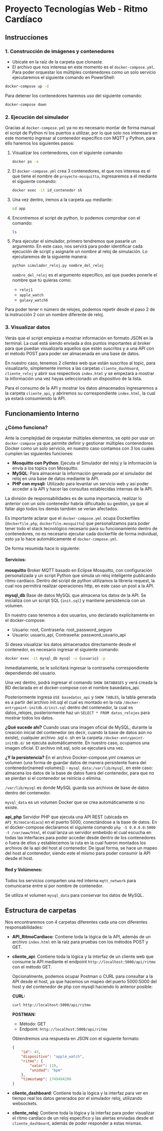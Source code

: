# Proyecto Tecnologías Web - Ritmo Cardíaco

## Instrucciones

### 1. Construcción de imágenes y contenedores

- Ubícate en la raíz de la carpeta que clonaste.
- El archivo que nos interesa en este momento es el `docker-compose.yml`. Para poder orquestar los múltiples contenedores como un solo servicio ejecutaremos el siguiente comando en PowerShell:

```bash
docker-compose up -d
```

Para detener los contenedores haremos uso del siguiente comando:

```bash
docker-compose down
```

### 2. Ejecución del simulador

Gracias al `docker-compose.yml` ya no es necesario montar de forma manual el script de Python ni los puertos a utilizar, por lo que solo nos interesará en este momento ingresar al contenedor específico con MQTT y Python, para ello haremos los siguientes pasos:

1. Visualizar los contenedores, con el siguiente comando:
   ```bash
   docker ps -a
   ```

2. El `docker-compose.yml` crea 3 contenedores, el que nos interesa es el que tiene el nombre de `proyecto-mosquitto`, ingresaremos a él mediante el siguiente comando:
   ```bash
   docker exec -it id_contenedor sh
   ```

3. Una vez dentro, iremos a la carpeta `app` mediante:
   ```bash
   cd app
   ```

4. Encontremos el script de python, lo podemos comprobar con el comando:
   ```bash
   ls
   ```

5. Para ejecutar el simulador, primero tendremos que pasarle un argumento. En este caso, nos servirá para poder identificar cada ejecución de script y asignarle un nombre al reloj de simulación. Lo ejecutaremos de la siguiente manera:
   ```bash
   python simulador_reloj.py nombre_del_reloj
   ```

   `nombre_del_reloj` es el argumento específico, así que puedes ponerle el nombre que tú quieras como:
   - `reloj1`
   - `apple_watch`
   - `galaxy_watch6`

Para poder tener n número de relojes, podemos repetir desde el paso 2 de la instrucción 2 con un nombre diferente de reloj.

### 3. Visualizar datos

Verás que el script empieza a mostrar información en formato JSON en la terminal. La cual está siendo enviada a dos puntos importantes al broker para que puedan visualizarla aquellos que estén suscritos y a una API con el método POST para poder ser almacenada en una base de datos.

En nuestro caso, tenemos 2 clientes web que están suscritos al topic, para visualizarlo, simplemente iremos a las carpetas `cliente_dashboard`, `cliente_reloj` y abrir sus respectivos `index.html` y se empezará a mostrar la información una vez hayas seleccionado un dispositivo de la lista.

Para el consumo de la API y mostrar los datos almacenados ingresaremos a la carpeta `cliente_api`, y abriremos su correspondiente `index.html`, la cual ya estará consumiendo la API.

## Funcionamiento Interno

### ¿Cómo funciona?

Ante la complejidad de orquestar múltiples elementos, se optó por usar un `docker-compose` ya que permite definir y gestionar múltiples contenedores Docker como un solo servicio, en nuestro caso contamos con 3 los cuales cumplen las siguientes funciones:

- **Mosquitto con Python**: Ejecuta el Simulador del reloj y la información la envía a los topics con Mosquitto.
- **MySQL**: Para almacenar la información generada por el simulador del reloj en una base de datos mediante la API.
- **PHP con mysqli**: Utilizado para levantar un servicio web y así poder acceder a la API y hacer las consultas establecidas internas de la API.

La división de responsabilidades es de suma importancia, realizar lo anterior con un solo contenedor habría dificultado su gestión, ya que al fallar algo todos los demás también se verían afectados.

Es importante aclarar que el `docker-compose.yml` ocupa Dockerfiles (`dockerfile.php`, `dockerfile.mosquitto`) que personalizamos para poder tener todo el stack tecnológico necesario para su funcionamiento dentro de contenedores, no es necesario ejecutar cada dockerfile de forma individual, esto ya lo hace automáticamente el `docker-compose.yml`.

De forma resumida hace lo siguiente:

#### Servicios:

**mosquitto**
Broker MQTT basado en Eclipse Mosquitto, con configuración personalizada y un script Python que simula un reloj inteligente publicando ritmo cardíaco.
Dentro del script de python utilizamos la librería request, la cual nos permitirá realizar operaciones http, en este caso un post a la API.

**mysql_db**
Base de datos MySQL que almacena los datos de la API. Se inicializa con un script SQL (`init.sql`) y mantiene persistencia con un volumen.

En nuestro caso tenemos a dos usuarios, uno declarado explícitamente en el docker-compose:
* Usuario: root, Contraseña: root_password_seguro
* Usuario: usuario_api, Contraseña: password_usuario_api

Si desea visualizar los datos almacenados directamente desde el contenedor, es necesario ingresar el siguiente comando:
```bash
docker exec -it mysql_db mysql -u {usuario} -p
```

Inmediatamente, se le solicitará ingresar la contraseña correspondiente dependiendo del usuario.

Una vez dentro, podrá ingresar el comando `SHOW DATABASES` y verá creada la BD declarada en el docker-compose con el nombre basedatos_api.

Posteriormente ingresa `USE basedatos_api` y `SHOW TABLES`, la tabla generada es a partir del archivo init.sql el cual es montado en la ruta `/docker-entrypoint-initdb.d/init.sql` dentro del contenedor, la cual es datos_relojes, posteriormente haz un `SELECT * FROM datos_relojes` para mostrar todos los datos.

**¿Qué sucede ahí?**
Cuando usas una imagen oficial de MySQL, durante la creación inicial del contenedor (es decir, cuando la base de datos aún no existe), cualquier archivo .sql o .sh en la carpeta `/docker-entrypoint-initdb.d/` se ejecuta automáticamente. En nuestro caso, ocupamos una imagen oficial. El archivo init.sql, solo se ejecutará una vez.

**¿Y la persistencia?**
En el archivo Docker-compose.yml creamos un volumen (una forma de guardar datos de manera persistente fuera del contenedor[named volumes]) - `mysql_data:/var/lib/mysql`, en este caso:
almacena los datos de la base de datos fuera del contenedor, para que no se pierdan si el contenedor se reinicia o elimina.

`/var/lib/mysql` es donde MySQL guarda sus archivos de base de datos dentro del contenedor.

`mysql_data` es un volumen Docker que se crea automáticamente si no existe.

**api_php**
Servidor PHP que ejecuta una API REST (ubicada en `API_RitmoCardiaco`) en el puerto 5000, conectándose a la base de datos.
En el docker-compose declaramos el siguiente comando `php -S 0.0.0.0:5000 -t /var/www/html`, el cual lanza un servidor embebido el cual escucha en todas las interfaces para poder acceder desde dentro de los contenedores o fuera de ellos y establecemos la ruta en la cual fueron montados los archivos de la api del host al contenedor. De igual forma, se hace un mapeo del host al contenedor, siendo este el mismo para poder consumir la API desde el host.

#### Red y Volúmenes:

Todos los servicios comparten una red interna `mqtt_network` para comunicarse entre sí por nombre de contenedor.

Se utiliza el volumen `mysql_data` para conservar los datos de MySQL.

## Estructura de carpetas

Nos encontraremos con 4 carpetas diferentes cada una con diferentes responsabilidades:

- **API_RitmoCardiaco**: Contiene toda la lógica de la API, además de un archivo `index.html` en la raíz para pruebas con los métodos POST y GET.

- **cliente_api**: Contiene toda la lógica y la interfaz de un cliente web que consume la API mediante el endpoint `http://localhost:5000/api/ritmo` con el método GET.

  Opcionalmente, podemos ocupar Postman o CURL para consultar a la API desde el host, ya que hacemos un mapeo del puerto 5000:5000 del host y del contenedor de php con mysqli haciendo lo anterior posible:
  
  **CURL:**
  ```bash
  curl http://localhost:5000/api/ritmo
  ```
  
  **POSTMAN:**
  - Método: GET
  - Endpoint: `http://localhost:5000/api/ritmo`

  Obtendremos una respuesta en JSON con el siguiente formato:
  ```json
  {
      "id": 43,
      "dispositivo": "apple_watch",
      "ritmo": {
          "valor": 119,
          "unidad": "bpm"
      },
      "timestamp": 1749494290
  }
  ```

- **cliente_dashboard**: Contiene toda la lógica y la interfaz para ver en tiempo real los datos generados por el simulador reloj, utilizando websockets.

- **cliente_reloj**: Contiene toda la lógica y la interfaz para poder visualizar el ritmo cardíaco de un reloj específico y las alertas enviadas desde el `cliente_dashboard`, además de poder responder a estas mismas.